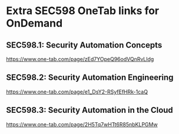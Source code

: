 # Extra SEC598 OneTab links for OnDemand

## SEC598.1:  Security Automation Concepts
https://www.one-tab.com/page/zEd7YOpeQ96odVQnRvLldg

## SEC598.2:  Security Automation Engineering
https://www.one-tab.com/page/e1_DsY2-RSyfEfHRk-1caQ

## SEC598.3:  Security Automation in the Cloud
https://www.one-tab.com/page/2H5Tq7wHTt6R85nbKLPGMw
